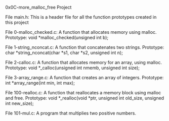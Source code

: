 0x0C-more_malloc_free Project


File main.h: This is a header file for all the function prototypes created in this project

File 0-malloc_checked.c: A function that allocates memory using malloc.
	Prototype: void *malloc_checked(unsigned int b);

File 1-string_nconcat.c: A function that concatenates two strings.
	Prototype: char *string_nconcat(char *s1, char *s2, unsigned int n);

File 2-calloc.c: A function that allocates memory for an array, using malloc.
	Prototype: void *_calloc(unsigned int nmemb, unsigned int size);

File 3-array_range.c: A function that creates an array of integers.
	Prototype: int *array_range(int min, int max);

File 100-realloc.c: A function that reallocates a memory block using malloc and free.
	Prototype: void *_realloc(void *ptr, unsigned int old_size, unsigned int new_size);

File 101-mul.c: A program that multiplies two positive numbers.
